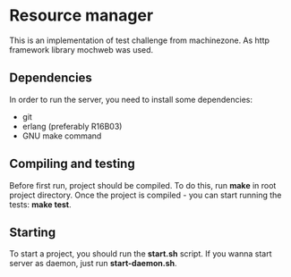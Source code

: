 # Resource manager
This is an implementation of test challenge from machinezone. 
As http framework library mochweb was used.

## Dependencies

In order to run the server, you need to install some dependencies:

* git
* erlang (preferably R16B03) 
* GNU make command

## Compiling and testing

Before first run, project should be compiled.
To do this, run **make** in root project directory.
Once the project is compiled - you can start running the tests: **make test**.

## Starting

To start a project, you should run the **start.sh** script. If you wanna start server as daemon, just run **start-daemon.sh**.



